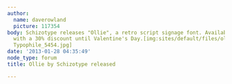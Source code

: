 ```yaml
---
author:
  name: daverowland
  picture: 117354
body: Schizotype releases "Ollie", a retro script signage font. Available now at [[http://www.myfonts.com/fonts/schizotype/ollie/|MyFonts]]
  with a 30% discount until Valentine's Day.[img:sites/default/files/old-images/Ollie
  Typophile_5454.jpg]
date: '2013-01-28 04:35:49'
node_type: forum
title: Ollie by Schizotype released

---
```

